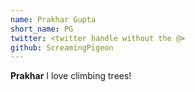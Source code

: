 ```yaml
---
name: Prakhar Gupta
short_name: PG
twitter: <twitter handle without the @>
github: ScreamingPigeon
---
```


**Prakhar** I love climbing trees!
